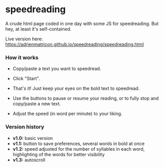 # speedreading

A crude html page coded in one day with some JS for speedreading.
But hey, at least it's self-contained.

Live version here: https://adrienmatricon.github.io/speedreading/speedreading.html

### How it works
* Copy/paste a text you want to speedread.
* Click "Start".
* That's it! Just keep your eyes on the bold text to speedread.


* Use the buttons to pause or resume your reading, or to fully stop and copy/paste a new text.
* Adjust the speed (in word per minute) to your liking.

### Version history

- **v1.0:** basic version
- **v1.1:** button to save preferences, several words in bold at once
- **v1.2:** speed adjusted for the number of syllables in each word, highlighting of the words for better visibility
- **v1.3:** autoscroll

